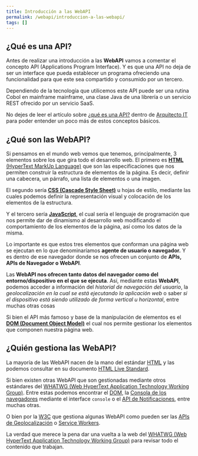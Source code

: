 ```yaml
---
title: Introducción a las WebAPI
permalink: /webapi/introduccion-a-las-webapi/
tags: []
---
```


## ¿Qué es una API?


Antes de realizar una introducción a las **WebAPI** vamos a comentar el concepto API (Applications Program Interface). Y es que una API no deja de ser un interface que pueda establecer un programa ofreciendo una funcionalidad para que este sea compartido y consumido por un tercero.


Dependiendo de la tecnología que utilicemos este API puede ser una rutina Cobol en mainframe mainframe, una clase Java de una librería o un servicio REST ofrecido por un servicio SaaS.


No dejes de leer el artículo sobre [¿qué es una API?](https://arquitectoit.com/api-management/que-es-una-api/) dentro de [Arquitecto IT](https://arquitectoit.com/) para poder entender un poco más de estos conceptos básicos.


## ¿Qué son las WebAPI?


Si pensamos en el mundo web vemos que tenemos, principalmente, 3 elementos sobre los que gira todo el desarrollo web. El primero es [**HTML**](https://www.manualweb.net/html/)[ (HyperText MarkUp Language)](https://www.manualweb.net/html/) que son las especificaciones que nos permiten construir la estructura de elementos de la página. Es decir, definir una cabecera, un párrafo, una lista de elementos o una imagen.


El segundo sería [**CSS (Cascade Style Sheet)**](https://www.manualweb.net/css/) u hojas de estilo, mediante las cuales podemos definir la representación visual y colocación de los elementos de la estructura.


Y el tercero sería [**JavaScript**](https://www.manualweb.net/javascript/), el cual sería el lenguaje de programación que nos permite dar de dinamismo al desarrollo web modificando el comportamiento de los elementos de la página, así como los datos de la misma.


Lo importante es que estos tres elementos que conforman una página web se ejecutan en lo que denominaríamos **agente de usuario o navegador.** Y es dentro de ese navegador donde se nos ofrecen un conjunto de **APIs, APIs de Navegador o WebAPI**.


Las **WebAPI nos ofrecen tanto datos del navegador como del entorno/dispositivo en el que se ejecuta**. Así, mediante estas **WebAPI**, podemos acceder a información del _historial de navegación del usuario_, la _geolocalización en la cual se está ejecutando la aplicación web_ o saber _si el dispositivo está siendo utilizado de forma vertical u horizontal_, entre muchas otras cosas


Si bien el API más famoso y base de la manipulación de elementos es el [**DOM (Document Object Model)**](https://www.manualweb.net/dom/) el cual nos permite gestionar los elementos que componen nuestra página web.


## ¿Quién gestiona las WebAPI?


La mayoría de las WebAPI nacen de la mano del estándar [HTML](https://www.manualweb.net/html/) y las podemos consultar en su documento [HTML Live Standard](https://html.spec.whatwg.org/).


Si bien existen otras WebAPI que son gestionadas mediante otros estándares del [WHATWG (Web HyperText Application Technology Working Group)](https://whatwg.org/). Entre estas podemos encontrar el [DOM](https://dom.spec.whatwg.org/), la [Consola de los navegadores](https://console.spec.whatwg.org/) mediante el interface `console` o el [API de Notificaciones](https://notifications.spec.whatwg.org/), entre muchas otras.


O bien por la [W3C](https://www.w3.org/) que gestiona algunas WebAPI como pueden ser las [APIs de Geolocalización](https://w3c.github.io/geolocation-api/) o [Service Workers](https://github.com/w3c/ServiceWorker). 


La verdad que merece la pena dar una vuelta a la web del [WHATWG (Web HyperText Application Technology Working Group)](https://whatwg.org/) para revisar todo el contenido que trabajan.

